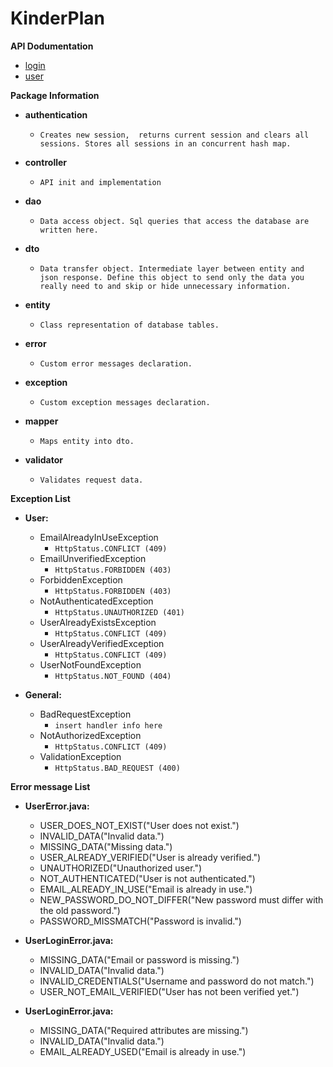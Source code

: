 # KinderPlan
**API Dodumentation**
* [login](documentation/login.md)
* [user](documentation/user.md)

**Package Information**
* **authentication**
    * `Creates new session,  returns current session and clears all sessions. Stores all sessions in an concurrent hash map.`

* **controller**
    * `API init and implementation`
   
* **dao**
    * `Data access object. Sql queries that access the database are written here.`

* **dto**
    * `Data transfer object. Intermediate layer between entity and json response. Define this object to send only the data you really need to and skip or hide unnecessary information. `
    
* **entity**
    * `Class representation of database tables.`
    
* **error**
    * `Custom error messages declaration.`

* **exception**
    * `Custom exception messages declaration.`
    
* **mapper**
    * `Maps entity into dto.`
    
* **validator**
    * `Validates request data.`


    
**Exception List**
* **User:**
    
    * EmailAlreadyInUseException
        * `HttpStatus.CONFLICT (409)`
    * EmailUnverifiedException
        * `HttpStatus.FORBIDDEN (403)`
    * ForbiddenException
        * `HttpStatus.FORBIDDEN (403)`
    * NotAuthenticatedException
        * `HttpStatus.UNAUTHORIZED (401)`
    * UserAlreadyExistsException
        * `HttpStatus.CONFLICT (409)`
    * UserAlreadyVerifiedException
        * `HttpStatus.CONFLICT (409)`
    * UserNotFoundException
        * `HttpStatus.NOT_FOUND (404)`
    


* **General:**
    
    * BadRequestException
        * `insert handler info here`
    * NotAuthorizedException
        * `HttpStatus.CONFLICT (409)`
    * ValidationException
        * `HttpStatus.BAD_REQUEST (400)`

**Error message List**
* **UserError.java:**

    * USER_DOES_NOT_EXIST("User does not exist.")
    * INVALID_DATA("Invalid data.")
    * MISSING_DATA("Missing data.")
    * USER_ALREADY_VERIFIED("User is already verified.")
    * UNAUTHORIZED("Unauthorized user.")
    * NOT_AUTHENTICATED("User is not authenticated.")
    * EMAIL_ALREADY_IN_USE("Email is already in use.")
    * NEW_PASSWORD_DO_NOT_DIFFER("New password must differ with the old password.")
    * PASSWORD_MISSMATCH("Password is invalid.")

* **UserLoginError.java:**

    * MISSING_DATA("Email or password is missing.")
    * INVALID_DATA("Invalid data.")
    * INVALID_CREDENTIALS("Username and password do not match.")
    * USER_NOT_EMAIL_VERIFIED("User has not been verified yet.")
    
* **UserLoginError.java:**
    
    * MISSING_DATA("Required attributes are missing.")
    * INVALID_DATA("Invalid data.")
    * EMAIL_ALREADY_USED("Email is already in use.")